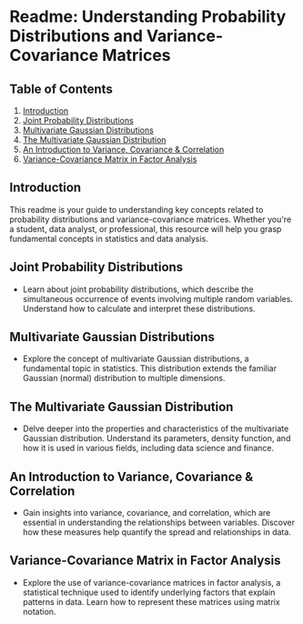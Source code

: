 # Readme: Understanding Probability Distributions and Variance-Covariance Matrices

## Table of Contents

1. [Introduction](#introduction)
2. [Joint Probability Distributions](#joint-probability-distributions)
3. [Multivariate Gaussian Distributions](#multivariate-gaussian-distributions)
4. [The Multivariate Gaussian Distribution](#the-multivariate-gaussian-distribution)
5. [An Introduction to Variance, Covariance & Correlation](#an-introduction-to-variance-covariance-correlation)
6. [Variance-Covariance Matrix in Factor Analysis](#variance-covariance-matrix-in-factor-analysis)

## Introduction

This readme is your guide to understanding key concepts related to probability distributions and variance-covariance matrices. Whether you're a student, data analyst, or professional, this resource will help you grasp fundamental concepts in statistics and data analysis.

## Joint Probability Distributions

- Learn about joint probability distributions, which describe the simultaneous occurrence of events involving multiple random variables. Understand how to calculate and interpret these distributions.

## Multivariate Gaussian Distributions

- Explore the concept of multivariate Gaussian distributions, a fundamental topic in statistics. This distribution extends the familiar Gaussian (normal) distribution to multiple dimensions.

## The Multivariate Gaussian Distribution

- Delve deeper into the properties and characteristics of the multivariate Gaussian distribution. Understand its parameters, density function, and how it is used in various fields, including data science and finance.

## An Introduction to Variance, Covariance & Correlation

- Gain insights into variance, covariance, and correlation, which are essential in understanding the relationships between variables. Discover how these measures help quantify the spread and relationships in data.

## Variance-Covariance Matrix in Factor Analysis

- Explore the use of variance-covariance matrices in factor analysis, a statistical technique used to identify underlying factors that explain patterns in data. Learn how to represent these matrices using matrix notation.
